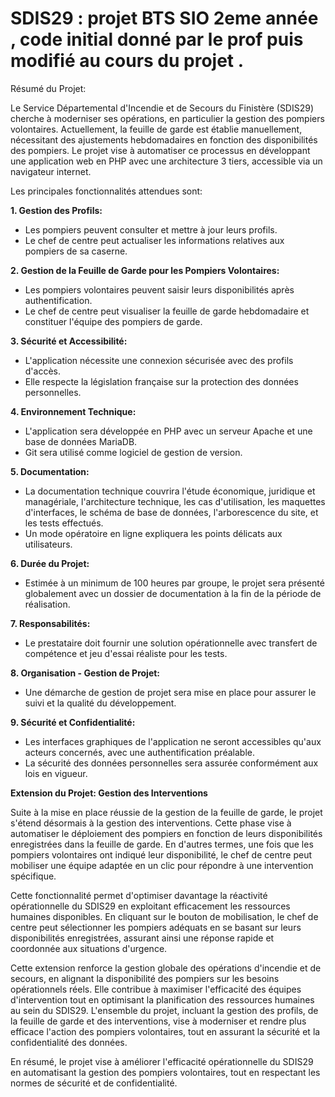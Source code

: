 # SDIS29 : projet BTS SIO 2eme année , code initial donné par le prof puis modifié au cours du projet .
Résumé du Projet:

Le Service Départemental d'Incendie et de Secours du Finistère (SDIS29) cherche à moderniser ses opérations, en particulier la gestion des pompiers volontaires. Actuellement, la feuille de garde est établie manuellement, nécessitant des ajustements hebdomadaires en fonction des disponibilités des pompiers. Le projet vise à automatiser ce processus en développant une application web en PHP avec une architecture 3 tiers, accessible via un navigateur internet.

Les principales fonctionnalités attendues sont:

**1. Gestion des Profils:**
   - Les pompiers peuvent consulter et mettre à jour leurs profils.
   - Le chef de centre peut actualiser les informations relatives aux pompiers de sa caserne.

**2. Gestion de la Feuille de Garde pour les Pompiers Volontaires:**
   - Les pompiers volontaires peuvent saisir leurs disponibilités après authentification.
   - Le chef de centre peut visualiser la feuille de garde hebdomadaire et constituer l'équipe des pompiers de garde.

**3. Sécurité et Accessibilité:**
   - L'application nécessite une connexion sécurisée avec des profils d'accès.
   - Elle respecte la législation française sur la protection des données personnelles.

**4. Environnement Technique:**
   - L'application sera développée en PHP avec un serveur Apache et une base de données MariaDB.
   - Git sera utilisé comme logiciel de gestion de version.

**5. Documentation:**
   - La documentation technique couvrira l'étude économique, juridique et managériale, l'architecture technique, les cas d'utilisation, les maquettes d'interfaces, le schéma de base de données, l'arborescence du site, et les tests effectués.
   - Un mode opératoire en ligne expliquera les points délicats aux utilisateurs.

**6. Durée du Projet:**
   - Estimée à un minimum de 100 heures par groupe, le projet sera présenté globalement avec un dossier de documentation à la fin de la période de réalisation.

**7. Responsabilités:**
   - Le prestataire doit fournir une solution opérationnelle avec transfert de compétence et jeu d'essai réaliste pour les tests.

**8. Organisation - Gestion de Projet:**
   - Une démarche de gestion de projet sera mise en place pour assurer le suivi et la qualité du développement.

**9. Sécurité et Confidentialité:**
   - Les interfaces graphiques de l'application ne seront accessibles qu'aux acteurs concernés, avec une authentification préalable.
   - La sécurité des données personnelles sera assurée conformément aux lois en vigueur.

**Extension du Projet: Gestion des Interventions**

Suite à la mise en place réussie de la gestion de la feuille de garde, le projet s'étend désormais à la gestion des interventions. Cette phase vise à automatiser le déploiement des pompiers en fonction de leurs disponibilités enregistrées dans la feuille de garde. En d'autres termes, une fois que les pompiers volontaires ont indiqué leur disponibilité, le chef de centre peut mobiliser une équipe adaptée en un clic pour répondre à une intervention spécifique.

Cette fonctionnalité permet d'optimiser davantage la réactivité opérationnelle du SDIS29 en exploitant efficacement les ressources humaines disponibles. En cliquant sur le bouton de mobilisation, le chef de centre peut sélectionner les pompiers adéquats en se basant sur leurs disponibilités enregistrées, assurant ainsi une réponse rapide et coordonnée aux situations d'urgence.

Cette extension renforce la gestion globale des opérations d'incendie et de secours, en alignant la disponibilité des pompiers sur les besoins opérationnels réels. Elle contribue à maximiser l'efficacité des équipes d'intervention tout en optimisant la planification des ressources humaines au sein du SDIS29. L'ensemble du projet, incluant la gestion des profils, de la feuille de garde et des interventions, vise à moderniser et rendre plus efficace l'action des pompiers volontaires, tout en assurant la sécurité et la confidentialité des données.

En résumé, le projet vise à améliorer l'efficacité opérationnelle du SDIS29 en automatisant la gestion des pompiers volontaires, tout en respectant les normes de sécurité et de confidentialité.
